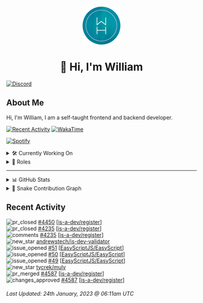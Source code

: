 <p align="center">
  <a href="https://wdh.gg">
    <img src="https://raw.githubusercontent.com/WilliamDavidHarrison/WilliamDavidHarrison/main/assets/logo.png" height="100" width="100">
  </a>
</p>

<h1 align="center">👋 Hi, I'm William</h1>

[![Discord](https://lanyard.cnrad.dev/api/853158265466257448)](https://wdh.gg/discord/account)

## About Me
Hi, I'm William, I am a self-taught frontend and backend developer.

[![Recent Activity](https://img.shields.io/badge/-Recent%20Activity-333333?style=for-the-badge&logo=github)](https://wdh.gg/activity)
[![WakaTime](https://wakatime.com/badge/user/817e29c1-e1ac-4adc-936b-37bfa447c165.svg?style=for-the-badge)](https://wdh.gg/wakatime)

[![Spotify](https://spotify-github-profile.vercel.app/api/view?uid=4kteqc82me1u1vxevzly2azqs&cover_image=true&theme=novatorem&show_offline=false&background_color=121212&bar_color=53b14f&bar_color_cover=false)](https://wdh.gg/spotify)

<details>
  <summary>🛠️ Currently Working On</summary>
  <br>

  [![Easy Script](https://img.shields.io/badge/-Easy%20Script-333333?style=for-the-badge)](https://wdh.gg/easyscript)

</details>

<details>
  <summary>💼 Roles</summary>
  <br>

  [![Future Focus Accounting](https://img.shields.io/badge/Future%20Focus%20Accounting-Developer-222222?style=for-the-badge)](https://wdh.gg/ffa/github)

  [![Open Domains](https://img.shields.io/badge/Open%20Domains-Maintainer-222222?style=for-the-badge)](https://wdh.gg/od)

  [![is-a.dev](https://img.shields.io/badge/is--a.dev-Maintainer-222222?style=for-the-badge)](https://wdh.gg/is-a-dev)

  [![is-a-good.dev](https://img.shields.io/badge/is--a--good.dev-Helper-222222?style=for-the-badge)](https://wdh.gg/is-a-good-dev)

</details>

---

<details>
  <summary>📊 GitHub Stats</summary>
  <br>

  ![GitHub Stats](https://github-readme-stats.vercel.app/api?username=williamdavidharrison&theme=algolia&show_icons=true&border_radius=8&count_private=true&include_all_commits=true)

  ![Top Languages](https://github-readme-stats.vercel.app/api/top-langs/?username=williamdavidharrison&theme=algolia&layout=compact&border_radius=8)

  ![GitHub Streak](https://streak-stats.demolab.com/?user=WilliamDavidHarrison&theme=dark)

</details>

<details>
  <summary>🐍 Snake Contribution Graph</summary>
  <br>

  ![Snake](https://github.com/WilliamDavidHarrison/WilliamDavidHarrison/blob/output/github-contribution-grid-snake.svg)

</details>

## Recent Activity

<!--RECENT_ACTIVITY:start-->
![pr_closed](https://cdn.jsdelivr.net/gh/Readme-Workflows/Readme-Icons@main/icons/octicons/PullRequestClosed.svg) [#4450](https://github.com/is-a-dev/register/pull/4450) [[is-a-dev/register](https://github.com/is-a-dev/register)]<br>
![pr_closed](https://cdn.jsdelivr.net/gh/Readme-Workflows/Readme-Icons@main/icons/octicons/PullRequestClosed.svg) [#4235](https://github.com/is-a-dev/register/pull/4235) [[is-a-dev/register](https://github.com/is-a-dev/register)]<br>
![comments](https://cdn.jsdelivr.net/gh/Readme-Workflows/Readme-Icons@main/icons/octicons/Comment.svg) [#4235](https://github.com/is-a-dev/register/pull/4235#issuecomment-1401419727) [[is-a-dev/register](https://github.com/is-a-dev/register)]<br>
![new_star](https://cdn.jsdelivr.net/gh/Readme-Workflows/Readme-Icons@main/icons/octicons/StarredRepositoryYellow.svg) [andrewstech/is-dev-validator](https://github.com/andrewstech/is-dev-validator)<br>
![issue_opened](https://cdn.jsdelivr.net/gh/Readme-Workflows/Readme-Icons@main/icons/octicons/IssueOpened.svg) [#51](https://github.com/EasyScriptJS/EasyScript/issues/51) [[EasyScriptJS/EasyScript](https://github.com/EasyScriptJS/EasyScript)]<br>
![issue_opened](https://cdn.jsdelivr.net/gh/Readme-Workflows/Readme-Icons@main/icons/octicons/IssueOpened.svg) [#50](https://github.com/EasyScriptJS/EasyScript/issues/50) [[EasyScriptJS/EasyScript](https://github.com/EasyScriptJS/EasyScript)]<br>
![issue_opened](https://cdn.jsdelivr.net/gh/Readme-Workflows/Readme-Icons@main/icons/octicons/IssueOpened.svg) [#49](https://github.com/EasyScriptJS/EasyScript/issues/49) [[EasyScriptJS/EasyScript](https://github.com/EasyScriptJS/EasyScript)]<br>
![new_star](https://cdn.jsdelivr.net/gh/Readme-Workflows/Readme-Icons@main/icons/octicons/StarredRepositoryYellow.svg) [tycrek/mulv](https://github.com/tycrek/mulv)<br>
![pr_merged](https://cdn.jsdelivr.net/gh/Readme-Workflows/Readme-Icons@main/icons/octicons/PullRequestMerged.svg) [#4587](https://github.com/is-a-dev/register/pull/4587) [[is-a-dev/register](https://github.com/is-a-dev/register)]<br>
![changes_approved](https://cdn.jsdelivr.net/gh/Readme-Workflows/Readme-Icons@main/icons/octicons/ApprovedChanges.svg) [#4587](https://github.com/is-a-dev/register/pull/4587#pullrequestreview-1266590051) [[is-a-dev/register](https://github.com/is-a-dev/register)]<br>
<!--RECENT_ACTIVITY:end-->

<!--RECENT_ACTIVITY:last_update-->
###### Last Updated: 24th January, 2023 @ 06:11am UTC
<!--RECENT_ACTIVITY:last_update_end-->
